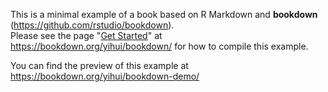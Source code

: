 This is a minimal example of a book based on R Markdown and **bookdown** (https://github.com/rstudio/bookdown).<br>
Please see the page "[Get Started](https://bookdown.org/yihui/bookdown/get-started.html)" at https://bookdown.org/yihui/bookdown/ for how to compile this example.

You can find the preview of this example at https://bookdown.org/yihui/bookdown-demo/
